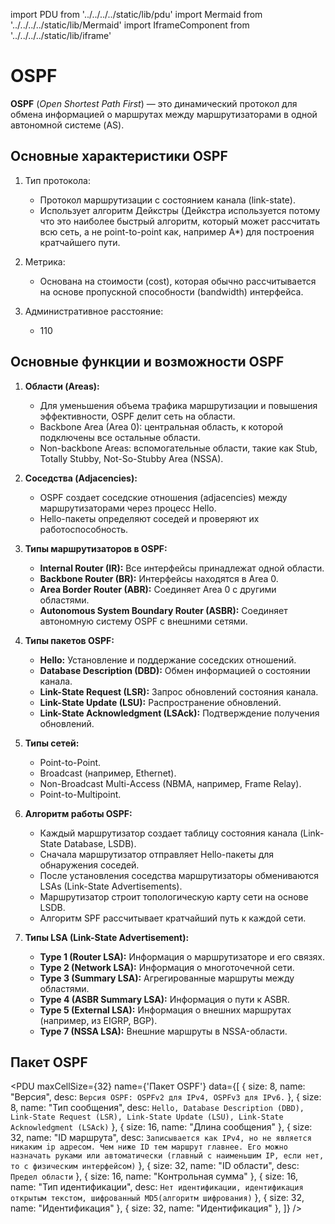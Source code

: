 import PDU from '../../../../static/lib/pdu'
import Mermaid from '../../../../static/lib/Mermaid'
import IframeComponent from '../../../../static/lib/iframe'

# OSPF
**OSPF** (*Open Shortest Path First*) — это динамический протокол для обмена информацией о маршрутах между маршрутизаторами в одной автономной системе (AS). 

## Основные характеристики OSPF

1. Тип протокола:
   - Протокол маршрутизации с состоянием канала (link-state).
   - Использует алгоритм Дейкстры (Дейкстра используется потому что это наиболее быстрый алгоритм, который может рассчитать всю сеть, а не point-to-point как, например A*) для построения кратчайшего пути.

2. Метрика:
   - Основана на стоимости (cost), которая обычно рассчитывается на основе пропускной способности (bandwidth) интерфейса.

3. Административное расстояние:
   - 110

## Основные функции и возможности OSPF

1. **Области (Areas):**
   - Для уменьшения объема трафика маршрутизации и повышения эффективности, OSPF делит сеть на области.
   - Backbone Area (Area 0): центральная область, к которой подключены все остальные области.
   - Non-backbone Areas: вспомогательные области, такие как Stub, Totally Stubby, Not-So-Stubby Area (NSSA).

2. **Соседства (Adjacencies):**
   - OSPF создает соседские отношения (adjacencies) между маршрутизаторами через процесс Hello.
   - Hello-пакеты определяют соседей и проверяют их работоспособность.

3. **Типы маршрутизаторов в OSPF:**
   - **Internal Router (IR):** Все интерфейсы принадлежат одной области.
   - **Backbone Router (BR):** Интерфейсы находятся в Area 0.
   - **Area Border Router (ABR):** Соединяет Area 0 с другими областями.
   - **Autonomous System Boundary Router (ASBR):** Соединяет автономную систему OSPF с внешними сетями.

4. **Типы пакетов OSPF:**
   - **Hello:** Установление и поддержание соседских отношений.
   - **Database Description (DBD):** Обмен информацией о состоянии канала.
   - **Link-State Request (LSR):** Запрос обновлений состояния канала.
   - **Link-State Update (LSU):** Распространение обновлений.
   - **Link-State Acknowledgment (LSAck):** Подтверждение получения обновлений.

5. **Типы сетей:**
   - Point-to-Point.
   - Broadcast (например, Ethernet).
   - Non-Broadcast Multi-Access (NBMA, например, Frame Relay).
   - Point-to-Multipoint.

6. **Алгоритм работы OSPF:**
   - Каждый маршрутизатор создает таблицу состояния канала (Link-State Database, LSDB).
   - Сначала маршрутизатор отправляет Hello-пакеты для обнаружения соседей.
   - После установления соседства маршрутизаторы обмениваются LSAs (Link-State Advertisements).
   - Маршрутизатор строит топологическую карту сети на основе LSDB.
   - Алгоритм SPF рассчитывает кратчайший путь к каждой сети.

7. **Типы LSA (Link-State Advertisement):**
   - **Type 1 (Router LSA):** Информация о маршрутизаторе и его связях.
   - **Type 2 (Network LSA):** Информация о многоточечной сети.
   - **Type 3 (Summary LSA):** Агрегированные маршруты между областями.
   - **Type 4 (ASBR Summary LSA):** Информация о пути к ASBR.
   - **Type 5 (External LSA):** Информация о внешних маршрутах (например, из EIGRP, BGP).
   - **Type 7 (NSSA LSA):** Внешние маршруты в NSSA-области.

## Пакет OSPF

<PDU maxCellSize={32} name={'Пакет OSPF'} data={[
    { 
        size: 8, 
        name: "Версия",
        desc: `Версия OSPF: OSPFv2 для IPv4, OSPFv3 для IPv6.`
    },
    { 
        size: 8, 
        name: "Тип сообщения",
        desc: `Hello, Database Description (DBD), Link-State Request (LSR), Link-State Update (LSU), Link-State Acknowledgment (LSAck)`
    },
    { 
        size: 16, 
        name: "Длина сообщения"
    },
    { 
        size: 32, 
        name: "ID маршрута",
        desc: `Записывается как IPv4, но не является никаким ip адресом. Чем ниже ID тем маршрут главнее. Его можно назначать руками или автоматически (главный с наименьшим IP, если нет, то с физическим интерфейсом)`
    },
    { 
        size: 32, 
        name: "ID области",
        desc: `Предел области`
    },
    { 
        size: 16, 
        name: "Контрольная сумма"
    },
    { 
        size: 16, 
        name: "Тип идентификации",
        desc: `Нет идентификации, идентификация открытым текстом, шифрованный MD5(алгоритм шифрования)`
    },
    { 
        size: 32, 
        name: "Идентификация"
    },
    { 
        size: 32, 
        name: "Идентификация"
    },
]} />
